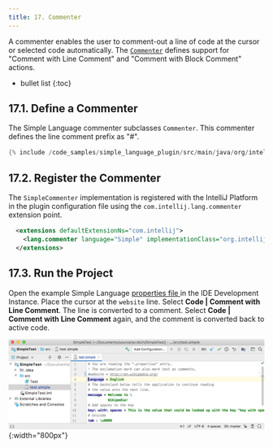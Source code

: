 ```yaml
---
title: 17. Commenter
---
```

<!-- Copyright 2000-2020 JetBrains s.r.o. and other contributors. Use of this source code is governed by the Apache 2.0 license that can be found in the LICENSE file. -->

A commenter enables the user to comment-out a line of code at the cursor or selected code automatically.
The [`Commenter`](upsource:///platform/core-api/src/com/intellij/lang/Commenter.java) defines support for "Comment with Line Comment" and "Comment with Block Comment" actions. 

* bullet list
{:toc}

## 17.1. Define a Commenter
The Simple Language commenter subclasses `Commenter`.
This commenter defines the line comment prefix as "#".

```java
{% include /code_samples/simple_language_plugin/src/main/java/org/intellij/sdk/language/SimpleCommenter.java %}
```

## 17.2. Register the Commenter
The `SimpleCommenter` implementation is registered with the IntelliJ Platform in the plugin configuration file using the `com.intellij.lang.commenter` extension point. 

```xml
  <extensions defaultExtensionNs="com.intellij">
    <lang.commenter language="Simple" implementationClass="org.intellij.sdk.language.SimpleCommenter"/>
  </extensions>
```

## 17.3. Run the Project
Open the example Simple Language [properties file ](/tutorials/custom_language_support/lexer_and_parser_definition.md#47-run-the-project) in the IDE Development Instance.
Place the cursor at the `website` line.
Select **Code \| Comment with Line Comment**.
The line is converted to a comment.
Select **Code \| Comment with Line Comment** again, and the comment is converted back to active code.

![Commenter](img/commenter.png){:width="800px"}
